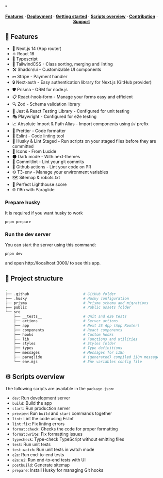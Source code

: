 *<a href="https://planningdev.vercel.app/">
<!-- <img src="https://github.com/Skolaczk/next-starter/assets/76774237/44b552ff-43aa-441f-b1d0-de9bdfc2a73f" alt="thubnail"> -->
</a>
<p align="center">
  <a href="#-features"><strong>Features</strong></a> ·
  <a href="#-deployment"><strong>Deployment</strong></a> ·
  <a href="#-getting-started"><strong>Getting started</strong></a> ·
  <a href="#%EF%B8%8F-scripts-overview"><strong>Scripts overview</strong></a> ·
  <a href="#-contribution"><strong>Contribution</strong></a> ·
  <a href="#%EF%B8%8F-support"><strong>Support</strong></a>
</p>

## 🎉 Features
- 🚀 Next.js 14 (App router)
- ⚛️ React 18
- 📘 Typescript
- 🎨 TailwindCSS - Class sorting, merging and linting
- 🛠️ Shadcn/ui - Customizable UI components
- 💵 Stripe - Payment handler
- 🔒 Next-auth - Easy authentication library for Next.js (GitHub provider)
- 🛡️ Prisma - ORM for node.js
- 📋 React-hook-form - Manage your forms easy and efficient 
- 🔍 Zod - Schema validation library
- 🧪 Jest & React Testing Library - Configured for unit testing
- 🎭 Playwright - Configured for e2e testing
- 📈 Absolute Import & Path Alias - Import components using `@/` prefix
- 💅 Prettier - Code formatter
- 🧹 Eslint - Code linting tool
- 🐶 Husky & Lint Staged - Run scripts on your staged files before they are committed
- 🔹 Icons - From Lucide
- 🌑 Dark mode - With next-themes
- 📝 Commitlint - Lint your git commits
- 🤖 Github actions - Lint your code on PR
- ⚙️ T3-env - Manage your environment variables
- 🗺️ Sitemap & robots.txt
- 💯 Perfect Lighthouse score
- 🌐 I18n with Paraglide

### Prepare husky
It is required if you want husky to work

```bash
pnpm prepare
```

### Run the dev server

You can start the server using this command:

```bash
pnpm dev
```

and open http://localhost:3000/ to see this app.

## 📁 Project structure

```bash
.
├── .github                         # GitHub folder
├── .husky                          # Husky configuration
├── prisma                          # Prisma schema and migrations
├── public                          # Public assets folder
└── src
    ├── __tests__                   # Unit and e2e tests
    ├── actions                     # Server actions
    ├── app                         # Next JS App (App Router)
    ├── components                  # React components
    ├── hooks                       # Custom hooks
    ├── lib                         # Functions and utilities
    ├── styles                      # Styles folder
    ├── types                       # Type definitions
    ├── messages                    # Messages for i18n 
    ├── paraglide                   # (generated) compiled i18n messages 
    └── env.mjs                     # Env variables config file
```

## ⚙️ Scripts overview
The following scripts are available in the `package.json`:
- `dev`: Run development server
- `build`: Build the app
- `start`: Run production server
- `preview`: Run `build` and `start` commands together
- `lint`: Lint the code using Eslint
- `lint:fix`: Fix linting errors
- `format:check`: Checks the code for proper formatting
- `format:write`: Fix formatting issues
- `typecheck`: Type-check TypeScript without emitting files
- `test`: Run unit tests
- `test:watch`: Run unit tests in watch mode
- `e2e`: Run end-to-end tests
- `e2e:ui`: Run end-to-end tests with UI
- `postbuild`: Generate sitemap
- `prepare`: Install Husky for managing Git hooks